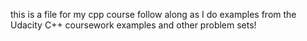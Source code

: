this is a file for my cpp course
follow along as I do examples from the Udacity C++ coursework examples and other problem sets!
